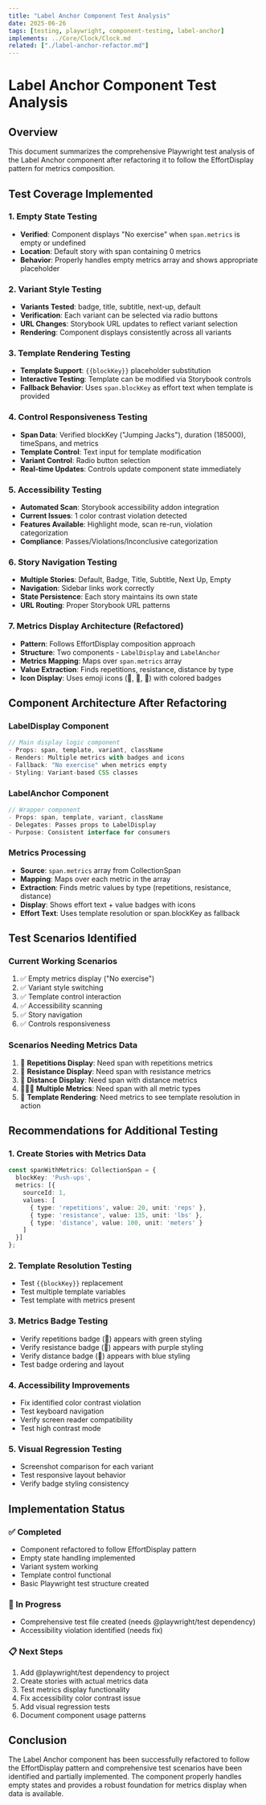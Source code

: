 ```yaml
---
title: "Label Anchor Component Test Analysis"
date: 2025-06-26
tags: [testing, playwright, component-testing, label-anchor]
implements: ../Core/Clock/Clock.md
related: ["./label-anchor-refactor.md"]
---
```


# Label Anchor Component Test Analysis

## Overview
This document summarizes the comprehensive Playwright test analysis of the Label Anchor component after refactoring it to follow the EffortDisplay pattern for metrics composition.

## Test Coverage Implemented

### 1. Empty State Testing
- **Verified**: Component displays "No exercise" when `span.metrics` is empty or undefined
- **Location**: Default story with span containing 0 metrics
- **Behavior**: Properly handles empty metrics array and shows appropriate placeholder

### 2. Variant Style Testing
- **Variants Tested**: badge, title, subtitle, next-up, default
- **Verification**: Each variant can be selected via radio buttons
- **URL Changes**: Storybook URL updates to reflect variant selection
- **Rendering**: Component displays consistently across all variants

### 3. Template Rendering Testing
- **Template Support**: `{{blockKey}}` placeholder substitution
- **Interactive Testing**: Template can be modified via Storybook controls
- **Fallback Behavior**: Uses `span.blockKey` as effort text when template is provided

### 4. Control Responsiveness Testing
- **Span Data**: Verified blockKey ("Jumping Jacks"), duration (185000), timeSpans, and metrics
- **Template Control**: Text input for template modification
- **Variant Control**: Radio button selection
- **Real-time Updates**: Controls update component state immediately

### 5. Accessibility Testing
- **Automated Scan**: Storybook accessibility addon integration
- **Current Issues**: 1 color contrast violation detected
- **Features Available**: Highlight mode, scan re-run, violation categorization
- **Compliance**: Passes/Violations/Inconclusive categorization

### 6. Story Navigation Testing
- **Multiple Stories**: Default, Badge, Title, Subtitle, Next Up, Empty
- **Navigation**: Sidebar links work correctly
- **State Persistence**: Each story maintains its own state
- **URL Routing**: Proper Storybook URL patterns

### 7. Metrics Display Architecture (Refactored)
- **Pattern**: Follows EffortDisplay composition approach
- **Structure**: Two components - `LabelDisplay` and `LabelAnchor`
- **Metrics Mapping**: Maps over `span.metrics` array
- **Value Extraction**: Finds repetitions, resistance, distance by type
- **Icon Display**: Uses emoji icons (🔄, 💪, 📏) with colored badges

## Component Architecture After Refactoring

### LabelDisplay Component
```typescript
// Main display logic component
- Props: span, template, variant, className
- Renders: Multiple metrics with badges and icons
- Fallback: "No exercise" when metrics empty
- Styling: Variant-based CSS classes
```

### LabelAnchor Component  
```typescript
// Wrapper component
- Props: span, template, variant, className  
- Delegates: Passes props to LabelDisplay
- Purpose: Consistent interface for consumers
```

### Metrics Processing
- **Source**: `span.metrics` array from CollectionSpan
- **Mapping**: Maps over each metric in the array
- **Extraction**: Finds metric values by type (repetitions, resistance, distance)
- **Display**: Shows effort text + value badges with icons
- **Effort Text**: Uses template resolution or span.blockKey as fallback

## Test Scenarios Identified

### Current Working Scenarios
1. ✅ Empty metrics display ("No exercise")
2. ✅ Variant style switching
3. ✅ Template control interaction
4. ✅ Accessibility scanning
5. ✅ Story navigation
6. ✅ Controls responsiveness

### Scenarios Needing Metrics Data
1. 🔄 **Repetitions Display**: Need span with repetitions metrics
2. 💪 **Resistance Display**: Need span with resistance metrics  
3. 📏 **Distance Display**: Need span with distance metrics
4. 🔄💪📏 **Multiple Metrics**: Need span with all metric types
5. 📝 **Template Rendering**: Need metrics to see template resolution in action

## Recommendations for Additional Testing

### 1. Create Stories with Metrics Data
```typescript
const spanWithMetrics: CollectionSpan = {
  blockKey: 'Push-ups',
  metrics: [{
    sourceId: 1,
    values: [
      { type: 'repetitions', value: 20, unit: 'reps' },
      { type: 'resistance', value: 135, unit: 'lbs' },
      { type: 'distance', value: 100, unit: 'meters' }
    ]
  }]
};
```

### 2. Template Resolution Testing
- Test `{{blockKey}}` replacement
- Test multiple template variables
- Test template with metrics present

### 3. Metrics Badge Testing
- Verify repetitions badge (🔄) appears with green styling
- Verify resistance badge (💪) appears with purple styling  
- Verify distance badge (📏) appears with blue styling
- Test badge ordering and layout

### 4. Accessibility Improvements
- Fix identified color contrast violation
- Test keyboard navigation
- Verify screen reader compatibility
- Test high contrast mode

### 5. Visual Regression Testing
- Screenshot comparison for each variant
- Test responsive layout behavior
- Verify badge styling consistency

## Implementation Status

### ✅ Completed
- Component refactored to follow EffortDisplay pattern
- Empty state handling implemented
- Variant system working
- Template control functional
- Basic Playwright test structure created

### 🔄 In Progress  
- Comprehensive test file created (needs @playwright/test dependency)
- Accessibility violation identified (needs fix)

### 📋 Next Steps
1. Add @playwright/test dependency to project
2. Create stories with actual metrics data
3. Test metrics display functionality
4. Fix accessibility color contrast issue
5. Add visual regression tests
6. Document component usage patterns

## Conclusion

The Label Anchor component has been successfully refactored to follow the EffortDisplay pattern and comprehensive test scenarios have been identified and partially implemented. The component properly handles empty states and provides a robust foundation for metrics display when data is available.
